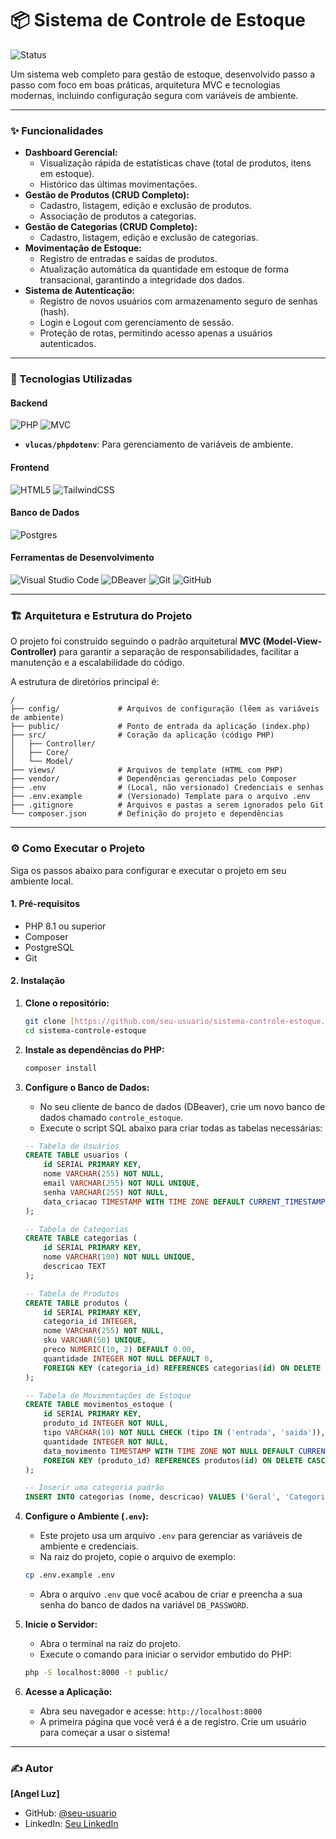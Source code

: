 # 📦 Sistema de Controle de Estoque

![Status](https://img.shields.io/badge/status-conclu%C3%ADdo-brightgreen?style=for-the-badge)

Um sistema web completo para gestão de estoque, desenvolvido passo a passo com foco em boas práticas, arquitetura MVC e tecnologias modernas, incluindo configuração segura com variáveis de ambiente.

---

### ✨ Funcionalidades

-   **Dashboard Gerencial:**
    -   Visualização rápida de estatísticas chave (total de produtos, itens em estoque).
    -   Histórico das últimas movimentações.
-   **Gestão de Produtos (CRUD Completo):**
    -   Cadastro, listagem, edição e exclusão de produtos.
    -   Associação de produtos a categorias.
-   **Gestão de Categorias (CRUD Completo):**
    -   Cadastro, listagem, edição e exclusão de categorias.
-   **Movimentação de Estoque:**
    -   Registro de entradas e saídas de produtos.
    -   Atualização automática da quantidade em estoque de forma transacional, garantindo a integridade dos dados.
-   **Sistema de Autenticação:**
    -   Registro de novos usuários com armazenamento seguro de senhas (hash).
    -   Login e Logout com gerenciamento de sessão.
    -   Proteção de rotas, permitindo acesso apenas a usuários autenticados.

---

### 🚀 Tecnologias Utilizadas

#### **Backend**
![PHP](https://img.shields.io/badge/php-%23777BB4.svg?style=for-the-badge&logo=php&logoColor=white)
![MVC](https://img.shields.io/badge/Arquitetura-MVC-blue?style=for-the-badge)
-   **`vlucas/phpdotenv`**: Para gerenciamento de variáveis de ambiente.

#### **Frontend**
![HTML5](https://img.shields.io/badge/html5-%23E34F26.svg?style=for-the-badge&logo=html5&logoColor=white)
![TailwindCSS](https://img.shields.io/badge/tailwindcss-%2338B2AC.svg?style=for-the-badge&logo=tailwind-css&logoColor=white)

#### **Banco de Dados**
![Postgres](https://img.shields.io/badge/postgres-%23316192.svg?style=for-the-badge&logo=postgresql&logoColor=white)

#### **Ferramentas de Desenvolvimento**
![Visual Studio Code](https://img.shields.io/badge/Visual%20Studio%20Code-0078d7.svg?style=for-the-badge&logo=visual-studio-code&logoColor=white)
![DBeaver](https://img.shields.io/badge/DBeaver-382b57.svg?style=for-the-badge&logo=dbeaver&logoColor=white)
![Git](https://img.shields.io/badge/git-%23F05033.svg?style=for-the-badge&logo=git&logoColor=white)
![GitHub](https://img.shields.io/badge/github-%23121011.svg?style=for-the-badge&logo=github&logoColor=white)

---

### 🏗️ Arquitetura e Estrutura do Projeto

O projeto foi construído seguindo o padrão arquitetural **MVC (Model-View-Controller)** para garantir a separação de responsabilidades, facilitar a manutenção e a escalabilidade do código.

A estrutura de diretórios principal é:

```
/
├── config/             # Arquivos de configuração (lêem as variáveis de ambiente)
├── public/             # Ponto de entrada da aplicação (index.php)
├── src/                # Coração da aplicação (código PHP)
│   ├── Controller/
│   ├── Core/
│   └── Model/
├── views/              # Arquivos de template (HTML com PHP)
├── vendor/             # Dependências gerenciadas pelo Composer
├── .env                # (Local, não versionado) Credenciais e senhas
├── .env.example        # (Versionado) Template para o arquivo .env
├── .gitignore          # Arquivos e pastas a serem ignorados pelo Git
└── composer.json       # Definição do projeto e dependências
```

---

### ⚙️ Como Executar o Projeto

Siga os passos abaixo para configurar e executar o projeto em seu ambiente local.

#### **1. Pré-requisitos**

-   PHP 8.1 ou superior
-   Composer
-   PostgreSQL
-   Git

#### **2. Instalação**

1.  **Clone o repositório:**
    ```bash
    git clone [https://github.com/seu-usuario/sistema-controle-estoque.git](https://github.com/seu-usuario/sistema-controle-estoque.git)
    cd sistema-controle-estoque
    ```

2.  **Instale as dependências do PHP:**
    ```bash
    composer install
    ```

3.  **Configure o Banco de Dados:**
    -   No seu cliente de banco de dados (DBeaver), crie um novo banco de dados chamado `controle_estoque`.
    -   Execute o script SQL abaixo para criar todas as tabelas necessárias:

    ```sql
    -- Tabela de Usuários
    CREATE TABLE usuarios (
        id SERIAL PRIMARY KEY,
        nome VARCHAR(255) NOT NULL,
        email VARCHAR(255) NOT NULL UNIQUE,
        senha VARCHAR(255) NOT NULL,
        data_criacao TIMESTAMP WITH TIME ZONE DEFAULT CURRENT_TIMESTAMP
    );

    -- Tabela de Categorias
    CREATE TABLE categorias (
        id SERIAL PRIMARY KEY,
        nome VARCHAR(100) NOT NULL UNIQUE,
        descricao TEXT
    );

    -- Tabela de Produtos
    CREATE TABLE produtos (
        id SERIAL PRIMARY KEY,
        categoria_id INTEGER,
        nome VARCHAR(255) NOT NULL,
        sku VARCHAR(50) UNIQUE,
        preco NUMERIC(10, 2) DEFAULT 0.00,
        quantidade INTEGER NOT NULL DEFAULT 0,
        FOREIGN KEY (categoria_id) REFERENCES categorias(id) ON DELETE SET NULL
    );

    -- Tabela de Movimentações de Estoque
    CREATE TABLE movimentos_estoque (
        id SERIAL PRIMARY KEY,
        produto_id INTEGER NOT NULL,
        tipo VARCHAR(10) NOT NULL CHECK (tipo IN ('entrada', 'saida')),
        quantidade INTEGER NOT NULL,
        data_movimento TIMESTAMP WITH TIME ZONE NOT NULL DEFAULT CURRENT_TIMESTAMP,
        FOREIGN KEY (produto_id) REFERENCES produtos(id) ON DELETE CASCADE
    );

    -- Inserir uma categoria padrão
    INSERT INTO categorias (nome, descricao) VALUES ('Geral', 'Categoria padrão para produtos não classificados.');
    ```

4.  **Configure o Ambiente (`.env`):**
    -   Este projeto usa um arquivo `.env` para gerenciar as variáveis de ambiente e credenciais.
    -   Na raiz do projeto, copie o arquivo de exemplo:
    ```bash
    cp .env.example .env
    ```
    -   Abra o arquivo `.env` que você acabou de criar e preencha a sua senha do banco de dados na variável `DB_PASSWORD`.

5.  **Inicie o Servidor:**
    -   Abra o terminal na raiz do projeto.
    -   Execute o comando para iniciar o servidor embutido do PHP:
    ```bash
    php -S localhost:8000 -t public/
    ```

6.  **Acesse a Aplicação:**
    -   Abra seu navegador e acesse: `http://localhost:8000`
    -   A primeira página que você verá é a de registro. Crie um usuário para começar a usar o sistema!

---

### ✍️ Autor

**[Angel Luz]**

-   GitHub: [@seu-usuario](https://github.com/angelluzk)
-   LinkedIn: [Seu LinkedIn](https://www.linkedin.com/in/angelitaluz)